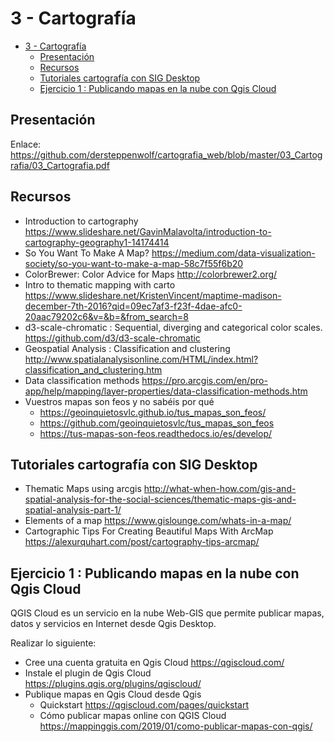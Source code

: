 # 3 -  Cartografía
- [3 - Cartografía](#3---cartograf%C3%ADa)
  - [Presentación](#presentaci%C3%B3n)
  - [Recursos](#recursos)
  - [Tutoriales cartografía con SIG Desktop](#tutoriales-cartograf%C3%ADa-con-sig-desktop)
  - [Ejercicio 1 : Publicando mapas en la nube con Qgis Cloud](#ejercicio-1--publicando-mapas-en-la-nube-con-qgis-cloud)

## Presentación

Enlace: https://github.com/dersteppenwolf/cartografia_web/blob/master/03_Cartografia/03_Cartografia.pdf


## Recursos

- Introduction to cartography https://www.slideshare.net/GavinMalavolta/introduction-to-cartography-geography1-14174414
- So You Want To Make A Map? https://medium.com/data-visualization-society/so-you-want-to-make-a-map-58c7f55f6b20
- ColorBrewer: Color Advice for Maps http://colorbrewer2.org/
- Intro to thematic mapping with carto https://www.slideshare.net/KristenVincent/maptime-madison-december-7th-2016?qid=09ec7af3-f23f-4dae-afc0-20aac79202c6&v=&b=&from_search=8
- d3-scale-chromatic : Sequential, diverging and categorical color scales. https://github.com/d3/d3-scale-chromatic
- Geospatial Analysis : Classification and clustering http://www.spatialanalysisonline.com/HTML/index.html?classification_and_clustering.htm
- Data classification methods https://pro.arcgis.com/en/pro-app/help/mapping/layer-properties/data-classification-methods.htm
- Vuestros mapas son feos y no sabéis por qué
  -   https://geoinquietosvlc.github.io/tus_mapas_son_feos/
  -   https://github.com/geoinquietosvlc/tus_mapas_son_feos
  -   https://tus-mapas-son-feos.readthedocs.io/es/develop/

## Tutoriales cartografía con SIG Desktop

- Thematic Maps using arcgis http://what-when-how.com/gis-and-spatial-analysis-for-the-social-sciences/thematic-maps-gis-and-spatial-analysis-part-1/
- Elements of a map https://www.gislounge.com/whats-in-a-map/
- Cartographic Tips For Creating Beautiful Maps With ArcMap https://alexurquhart.com/post/cartography-tips-arcmap/


## Ejercicio 1 : Publicando mapas en la nube con Qgis Cloud

QGIS Cloud  es un servicio en la nube Web-GIS que permite publicar mapas, datos y servicios en Internet desde Qgis Desktop.

Realizar lo siguiente: 

- Cree una cuenta gratuita en Qgis Cloud https://qgiscloud.com/
- Instale el plugin de Qgis Cloud https://plugins.qgis.org/plugins/qgiscloud/
- Publique mapas en Qgis Cloud desde Qgis 
  - Quickstart https://qgiscloud.com/pages/quickstart
  - Cómo publicar mapas online con QGIS Cloud https://mappinggis.com/2019/01/como-publicar-mapas-con-qgis/